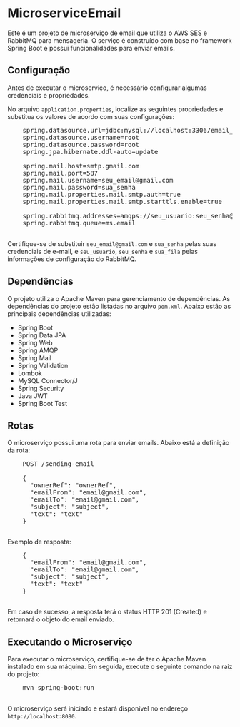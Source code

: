 
  <h1>MicroserviceEmail</h1>

  <p>Este é um projeto de microserviço de email que utiliza o AWS SES e RabbitMQ para mensageria. O serviço é construído com base no framework Spring Boot e possui funcionalidades para enviar emails.</p>

  <h2>Configuração</h2>

  <p>Antes de executar o microserviço, é necessário configurar algumas credenciais e propriedades.</p>

  <p>No arquivo <code>application.properties</code>, localize as seguintes propriedades e substitua os valores de acordo com suas configurações:</p>

  <pre>
    spring.datasource.url=jdbc:mysql://localhost:3306/email_microservice
    spring.datasource.username=root
    spring.datasource.password=root
    spring.jpa.hibernate.ddl-auto=update

    spring.mail.host=smtp.gmail.com
    spring.mail.port=587
    spring.mail.username=seu_email@gmail.com
    spring.mail.password=sua_senha
    spring.mail.properties.mail.smtp.auth=true
    spring.mail.properties.mail.smtp.starttls.enable=true

    spring.rabbitmq.addresses=amqps://seu_usuario:seu_senha@beaver.rmq.cloudamqp.com/sua_fila
    spring.rabbitmq.queue=ms.email
  </pre>

  <p>Certifique-se de substituir <code>seu_email@gmail.com</code> e <code>sua_senha</code> pelas suas credenciais de e-mail, e <code>seu_usuario</code>, <code>seu_senha</code> e <code>sua_fila</code> pelas informações de configuração do RabbitMQ.</p>

  <h2>Dependências</h2>

  <p>O projeto utiliza o Apache Maven para gerenciamento de dependências. As dependências do projeto estão listadas no arquivo <code>pom.xml</code>. Abaixo estão as principais dependências utilizadas:</p>

  <ul>
    <li>Spring Boot</li>
    <li>Spring Data JPA</li>
    <li>Spring Web</li>
    <li>Spring AMQP</li>
    <li>Spring Mail</li>
    <li>Spring Validation</li>
    <li>Lombok</li>
    <li>MySQL Connector/J</li>
    <li>Spring Security</li>
    <li>Java JWT</li>
    <li>Spring Boot Test</li>
  </ul>

  <h2>Rotas</h2>

  <p>O microserviço possui uma rota para enviar emails. Abaixo está a definição da rota:</p>

  <pre>
    POST /sending-email

    {
      "ownerRef": "ownerRef",
      "emailFrom": "email@gmail.com",
      "emailTo": "email@gmail.com",
      "subject": "subject",
      "text": "text"
    }
  </pre>

  <p>Exemplo de resposta:</p>

  <pre>
    {
      "emailFrom": "email@gmail.com",
      "emailTo": "email@gmail.com",
      "subject": "subject",
      "text": "text"
    }
  </pre>

  <p>Em caso de sucesso, a resposta terá o status HTTP 201 (Created) e retornará o objeto do email enviado.</p>

  <h2>Executando o Microserviço</h2>

  <p>Para executar o microserviço, certifique-se de ter o Apache Maven instalado em sua máquina. Em seguida, execute o seguinte comando na raiz do projeto:</p>

  <pre>
    mvn spring-boot:run
  </pre>

  <p>O microserviço será iniciado e estará disponível no endereço <code>http://localhost:8080</code>.</p>
